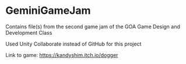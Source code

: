 # GeminiGameJam

Contains file(s) from the second game jam of the GOA Game Design and Development Class

Used Unity Collaborate instead of GitHub for this project

Link to game: https://kandyshim.itch.io/dogger
